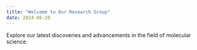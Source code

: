 ```yaml
---
title: "Welcome to Our Research Group"
date: 2024-06-20
---
```


Explore our latest discoveries and advancements in the field of molecular science.

